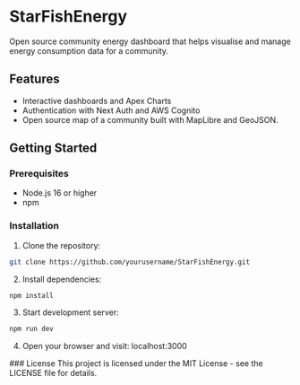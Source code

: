 # StarFishEnergy

Open source community energy dashboard that helps visualise and manage energy consumption data for a community.

## Features

- Interactive dashboards and Apex Charts
- Authentication with Next Auth and AWS Cognito
- Open source map of a community built with MapLibre and GeoJSON.

## Getting Started

### Prerequisites

- Node.js 16 or higher
- npm

### Installation

1. Clone the repository:

```bash
git clone https://github.com/yourusername/StarFishEnergy.git
```

2. Install dependencies:

```bash
npm install
```

3. Start development server:

```bash
npm run dev
```

4. Open your browser and visit: localhost:3000

### License
This project is licensed under the MIT License - see the LICENSE file for details.
